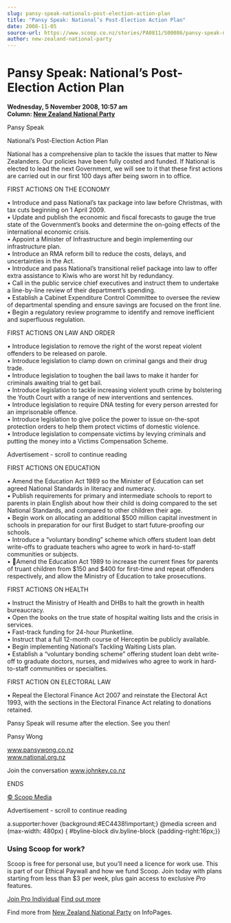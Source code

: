 ```yaml
---
slug: pansy-speak-nationals-post-election-action-plan
title: "Pansy Speak: National’s Post-Election Action Plan"
date: 2008-11-05
source-url: https://www.scoop.co.nz/stories/PA0811/S00086/pansy-speak-nationals-post-election-action-plan.htm
author: new-zealand-national-party
---
```

Pansy Speak: National’s Post-Election Action Plan
=================================================

**Wednesday, 5 November 2008, 10:57 am**  
**Column: [New Zealand National Party](https://info.scoop.co.nz/New_Zealand_National_Party)**

Pansy Speak

National’s Post-Election Action Plan

National has a comprehensive plan to tackle the issues that matter to New Zealanders. Our policies have been fully costed and funded. If National is elected to lead the next Government, we will see to it that these first actions are carried out in our first 100 days after being sworn in to office.

FIRST ACTIONS ON THE ECONOMY

• Introduce and pass National’s tax package into law before Christmas, with tax cuts beginning on 1 April 2009.  
• Update and publish the economic and fiscal forecasts to gauge the true state of the Government’s books and determine the on-going effects of the international economic crisis.  
• Appoint a Minister of Infrastructure and begin implementing our infrastructure plan.  
• Introduce an RMA reform bill to reduce the costs, delays, and uncertainties in the Act.  
• Introduce and pass National’s transitional relief package into law to offer extra assistance to Kiwis who are worst hit by redundancy.  
• Call in the public service chief executives and instruct them to undertake a line-by-line review of their department’s spending.  
• Establish a Cabinet Expenditure Control Committee to oversee the review of departmental spending and ensure savings are focused on the front line.  
• Begin a regulatory review programme to identify and remove inefficient and superfluous regulation.

FIRST ACTIONS ON LAW AND ORDER

• Introduce legislation to remove the right of the worst repeat violent offenders to be released on parole.  
• Introduce legislation to clamp down on criminal gangs and their drug trade.  
• Introduce legislation to toughen the bail laws to make it harder for criminals awaiting trial to get bail.  
• Introduce legislation to tackle increasing violent youth crime by bolstering the Youth Court with a range of new interventions and sentences.  
• Introduce legislation to require DNA testing for every person arrested for an imprisonable offence.  
• Introduce legislation to give police the power to issue on-the-spot protection orders to help them protect victims of domestic violence.  
• Introduce legislation to compensate victims by levying criminals and putting the money into a Victims Compensation Scheme.

Advertisement - scroll to continue reading





FIRST ACTIONS ON EDUCATION

• Amend the Education Act 1989 so the Minister of Education can set agreed National Standards in literacy and numeracy.  
• Publish requirements for primary and intermediate schools to report to parents in plain English about how their child is doing compared to the set National Standards, and compared to other children their age.  
• Begin work on allocating an additional $500 million capital investment in schools in preparation for our first Budget to start future-proofing our schools.  
• Introduce a “voluntary bonding” scheme which offers student loan debt write-offs to graduate teachers who agree to work in hard-to-staff communities or subjects.  
• Amend the Education Act 1989 to increase the current fines for parents of truant children from $150 and $400 for first-time and repeat offenders respectively, and allow the Ministry of Education to take prosecutions.

FIRST ACTIONS ON HEALTH

• Instruct the Ministry of Health and DHBs to halt the growth in health bureaucracy.  
• Open the books on the true state of hospital waiting lists and the crisis in services.  
• Fast-track funding for 24-hour Plunketline.  
• Instruct that a full 12-month course of Herceptin be publicly available.  
• Begin implementing National’s Tackling Waiting Lists plan.  
• Establish a “voluntary bonding scheme” offering student loan debt write-off to graduate doctors, nurses, and midwives who agree to work in hard-to-staff communities or specialties.

FIRST ACTION ON ELECTORAL LAW

• Repeal the Electoral Finance Act 2007 and reinstate the Electoral Act 1993, with the sections in the Electoral Finance Act relating to donations retained.

Pansy Speak will resume after the election. See you then!

Pansy Wong

www.pansywong.co.nz  
www.national.org.nz

Join the conversation www.johnkey.co.nz

  
ENDS

[© Scoop Media](http://www.scoop.co.nz/about/terms.html)  

Advertisement - scroll to continue reading



a.supporter:hover {background:#EC4438!important;} @media screen and (max-width: 480px) { #byline-block div.byline-block {padding-right:16px;}}

### Using Scoop for work?

Scoop is free for personal use, but you’ll need a licence for work use. This is part of our Ethical Paywall and how we fund Scoop. Join today with plans starting from less than $3 per week, plus gain access to exclusive _Pro_ features.  
  
[Join Pro Individual](https://pro.scoop.co.nz/Individual/?from=ProIn24) [Find out more](https://pro.scoop.co.nz/using-scoop-for-work/?from=ProIn24)

Find more from [New Zealand National Party](https://info.scoop.co.nz/New_Zealand_National_Party) on InfoPages.
